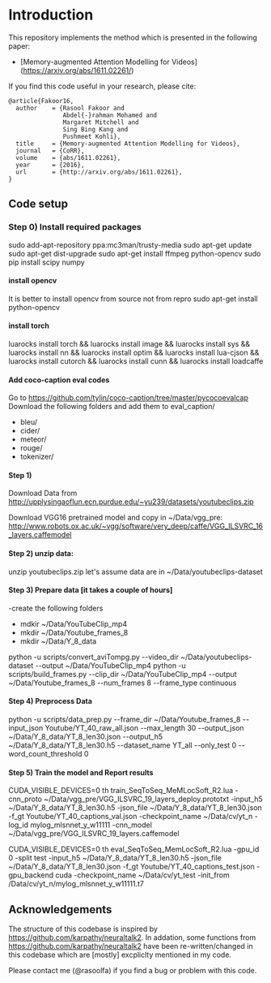 # Introduction
This repository implements the method which is presented in the following paper:
- [Memory-augmented Attention Modelling for Videos] (https://arxiv.org/abs/1611.02261/)

If you find this code useful in your research, please cite:
```
@article{Fakoor16,
  author    = {Rasool Fakoor and
               Abdel{-}rahman Mohamed and
               Margaret Mitchell and
               Sing Bing Kang and
               Pushmeet Kohli},
  title     = {Memory-augmented Attention Modelling for Videos},
  journal   = {CoRR},
  volume    = {abs/1611.02261},
  year      = {2016},
  url       = {http://arxiv.org/abs/1611.02261},
}
```

## Code setup

### Step 0) Install required packages

sudo add-apt-repository ppa:mc3man/trusty-media
sudo apt-get update 
sudo apt-get dist-upgrade
sudo apt-get install ffmpeg python-opencv
sudo pip install scipy numpy

#### install opencv
It is better to install opencv from source not from repro
sudo apt-get install python-opencv  


#### install torch 
luarocks install torch && luarocks install image && luarocks install sys && luarocks install nn && luarocks install optim && luarocks install lua-cjson && luarocks install cutorch  && luarocks install cunn  && luarocks install loadcaffe

#### Add coco-caption eval codes 
Go to https://github.com/tylin/coco-caption/tree/master/pycocoevalcap
Download the following folders and add them to eval_caption/
- bleu/
- cider/
- meteor/
- rouge/
- tokenizer/

#### Step 1)
Download Data from 
http://upplysingaoflun.ecn.purdue.edu/~yu239/datasets/youtubeclips.zip

Download VGG16 pretrained model and copy in ~/Data/vgg_pre:
http://www.robots.ox.ac.uk/~vgg/software/very_deep/caffe/VGG_ILSVRC_16_layers.caffemodel

#### Step 2) unzip data:
unzip youtubeclips.zip
let's assume data are in ~/Data/youtubeclips-dataset

#### Step 3) Prepare data [it takes a couple of hours]
-create the following folders
- mdkir ~/Data/YouTubeClip_mp4
- mkdir ~/Data/Youtube_frames_8 
- mkdir ~/Data/Y_8_data

python -u scripts/convert_aviTompg.py --video_dir ~/Data/youtubeclips-dataset --output ~/Data/YouTubeClip_mp4 
python -u scripts/build_frames.py  --clip_dir ~/Data/YouTubeClip_mp4  --output ~/Data/Youtube_frames_8 --num_frames 8 --frame_type continuous 

#### Step 4) Preprocess Data

python -u scripts/data_prep.py --frame_dir ~/Data/Youtube_frames_8 --input_json Youtube/YT_40_raw_all.json --max_length 30 --output_json ~/Data/Y_8_data/YT_8_len30.json --output_h5 ~/Data/Y_8_data/YT_8_len30.h5 --dataset_name YT_all --only_test 0 --word_count_threshold 0 


#### Step 5) Train the model and Report results

CUDA_VISIBLE_DEVICES=0 th train_SeqToSeq_MeMLocSoft_R2.lua -cnn_proto ~/Data/vgg_pre/VGG_ILSVRC_19_layers_deploy.prototxt -input_h5 ~/Data/Y_8_data/YT_8_len30.h5 -json_file ~/Data/Y_8_data/YT_8_len30.json  -f_gt Youtube/YT_40_captions_val.json  -checkpoint_name ~/Data/cv/yt_n -log_id mylog_mlsnnet_y_w11111 -cnn_model ~/Data/vgg_pre/VGG_ILSVRC_19_layers.caffemodel 


CUDA_VISIBLE_DEVICES=0 th eval_SeqToSeq_MemLocSoft_R2.lua -gpu_id 0 -split test -input_h5 ~/Data/Y_8_data/YT_8_len30.h5 -json_file ~/Data/Y_8_data/YT_8_len30.json -f_gt Youtube/YT_40_captions_test.json -gpu_backend cuda  -checkpoint_name ~/Data/cv/yt_test  -init_from /Data/cv/yt_n/mylog_mlsnnet_y_w11111.t7


## Acknowledgements

The structure of this codebase is inspired by https://github.com/karpathy/neuraltalk2. In addation, some functions from https://github.com/karpathy/neuraltalk2 have been re-written/changed in this codebase which are [mostly] excpliclty mentioned in my code.


Please contact me (@rasoolfa) if you find a bug or problem with this code.





 
